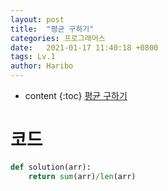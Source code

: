 ```yaml
---
layout: post
title:  "평균 구하기"
categories: 프로그래머스
date:   2021-01-17 11:40:18 +0800
tags: Lv.1
author: Haribo
---
```


* content
{:toc}
[평균 구하기](https://school.programmers.co.kr/learn/courses/30/lessons/12944)

# 코드

```python
def solution(arr):
    return sum(arr)/len(arr)
```

